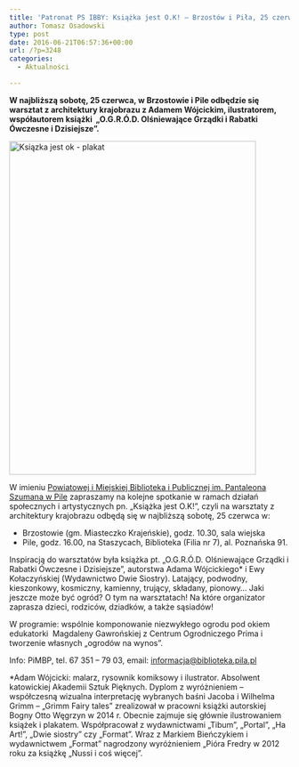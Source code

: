 ```yaml
---
title: 'Patronat PS IBBY: Książka jest O.K! – Brzostów i Piła, 25 czerwca'
author: Tomasz Osadowski
type: post
date: 2016-06-21T06:57:36+00:00
url: /?p=3248
categories:
  - Aktualności

---
```

**W najbliższą sobotę, 25 czerwca, w Brzostowie i Pile odbędzie się warsztat z architektury krajobrazu z Adamem Wójcickim, ilustratorem, współautorem książki  „O.G.R.Ó.D. Olśniewające Grządki i Rabatki Ówczesne i Dzisiejsze”.**<!--more-->

<a href="https://www.biblioteka.pila.pl/news.php?lang=pl&id_strony=1&id_news=2307&pokaz=1&lastNaviEl=Ksi%C4%85%C5%BCka%20jest%20O.K%21" target="_blank"><img class="alignnone wp-image-3249 size-large" src="http://www.ibby.pl/wp-content/uploads/2016/06/Ksiązka-jest-ok-plakat-443x600.jpg" alt="Ksiązka jest ok - plakat" width="443" height="600" srcset="http://www.ibby.pl/wp-content/uploads/2016/06/Ksiązka-jest-ok-plakat-443x600.jpg 443w, http://www.ibby.pl/wp-content/uploads/2016/06/Ksiązka-jest-ok-plakat-74x100.jpg 74w, http://www.ibby.pl/wp-content/uploads/2016/06/Ksiązka-jest-ok-plakat-148x200.jpg 148w, http://www.ibby.pl/wp-content/uploads/2016/06/Ksiązka-jest-ok-plakat-768x1040.jpg 768w" sizes="(max-width: 443px) 100vw, 443px" /></a>

W imieniu <a href="https://www.biblioteka.pila.pl/news.php?lang=pl&id_strony=1&id_news=2307&pokaz=1&lastNaviEl=Ksi%C4%85%C5%BCka%20jest%20O.K%21" target="_blank">Powiatowej i Miejskiej Biblioteka i Publicznej im. Pantaleona Szumana w Pile</a> zapraszamy na kolejne spotkanie w ramach działań społecznych i artystycznych pn. „Książka jest O.K!”, czyli na warsztaty z architektury krajobrazu odbędą się w najbliższą sobotę, 25 czerwca w:

  * Brzostowie (gm. Miasteczko Krajeńskie), godz. 10.30, sala wiejska
  * Pile, godz. 16.00, na Staszycach, Biblioteka (Filia nr 7), al. Poznańska 91.

Inspiracją do warsztatów była książka pt. „O.G.R.Ó.D. Olśniewające Grządki i Rabatki Ówczesne i Dzisiejsze”, autorstwa Adama Wójcickiego* i Ewy Kołaczyńskiej (Wydawnictwo Dwie Siostry). Latający, podwodny, kieszonkowy, kosmiczny, kamienny, trujący, składany, pionowy… Jaki jeszcze może być ogród? O tym na warsztatach! Na które organizator zaprasza dzieci, rodziców, dziadków, a także sąsiadów!

W programie: wspólnie komponowanie niezwykłego ogrodu pod okiem edukatorki  Magdaleny Gawrońskiej z Centrum Ogrodniczego Prima i tworzenie własnych „ogrodów na wynos”.

Info: PiMBP, tel. 67 351 – 79 03, email: informacja@biblioteka.pila.pl

*Adam Wójcicki: malarz, rysownik komiksowy i ilustrator. Absolwent katowickiej Akademii Sztuk Pięknych. Dyplom z wyróżnieniem &#8211; współczesną wizualna interpretację wybranych baśni Jacoba i Wilhelma Grimm &#8211; &#8222;Grimm Fairy tales&#8221; zrealizował w pracowni książki autorskiej Bogny Otto Węgrzyn w 2014 r. Obecnie zajmuje się głównie ilustrowaniem książek i plakatem. Współpracował z wydawnictwami &#8222;Tibum&#8221;, &#8222;Portal&#8221;, &#8222;Ha Art!&#8221;, &#8222;Dwie siostry&#8221; czy &#8222;Format&#8221;. Wraz z Markiem Bieńczykiem i wydawnictwem „Format” nagrodzony wyróżnieniem &#8222;Pióra Fredry w 2012 roku za książkę &#8222;Nussi i coś więcej&#8221;.

&nbsp;

&nbsp;

&nbsp;

&nbsp;

&nbsp;

&nbsp;

&nbsp;

&nbsp;

&nbsp;

&nbsp;

&nbsp;

&nbsp;

&nbsp;
